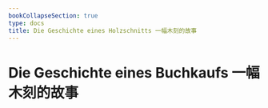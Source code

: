 ```yaml
---
bookCollapseSection: true
type: docs
title: Die Geschichte eines Holzschnitts 一幅木刻的故事
---
```


# Die Geschichte eines Buchkaufs 一幅木刻的故事

